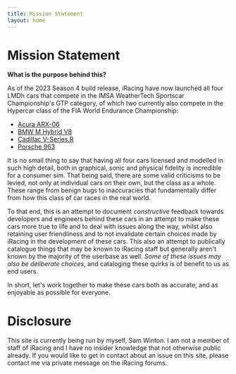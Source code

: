 ```yaml
---
title: Mission Statement
layout: home
---
```


# Mission Statement

**What is the purpose behind this?**

As of the 2023 Season 4 build release, iRacing have now launched all four LMDh cars that compete in the IMSA WeatherTech Sportscar Championship's GTP category, of which two currently also compete in the Hypercar class of the FIA World Endurance Championship:

- [Acura ARX-06](https://www.iracing.com/cars/acura-arx-06-gtp/)
- [BMW M Hybrid V8](https://www.iracing.com/cars/bmw-m-hybrid-v8-lmdh/)
- [Cadillac V-Series.R](https://www.iracing.com/cars/cadillac-v-series-r-gtp/)
- [Porsche 963](https://www.iracing.com/cars/porsche-963-gtp/)

It is no small thing to say that having all four cars licensed and modelled in such high detail, both in graphical, sonic and physical fidelity is incredible for a consumer sim. That being said, there are some valid criticisms to be levied, not only at individual cars on their own, but the class as a whole. These range from benign bugs to inaccuracies that fundamentally differ from how this class of car races in the real world.

To that end, this is an attempt to document *constructive* feedback towards developers and engineers behind these cars in an attempt to make these cars more true to life and to deal with issues along the way, whilst also retaining user friendliness and to not invalidate certain choices made by iRacing in the development of these cars. This also an attempt to publically catalogue things that may be known to iRacing staff but generally aren't known by the majority of the userbase as well. *Some of these issues may also be deliberate choices*, and cataloging these quirks is of benefit to us as end users.

In short, let's work together to make these cars both as accurate, and as enjoyable as possible for everyone.

# Disclosure

This site is currently being run by myself, Sam Winton. I am not a member of staff of iRacing and I have no insider knowledge that not otherwise public already. If you would like to get in contact about an issue on this site, please contact me via private message on the iRacing forums.